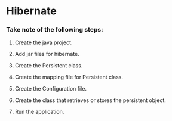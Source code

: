 # Hibernate

###	Take note of the following steps:

1. Create the java project.</br>

2. Add jar files for hibernate.</br>

3. Create the Persistent class.</br>

4. Create the mapping file for Persistent class.</br>

5. Create the Configuration file.</br>

6. Create the class that retrieves or stores the persistent object.</br>

7. Run the application.</br>

